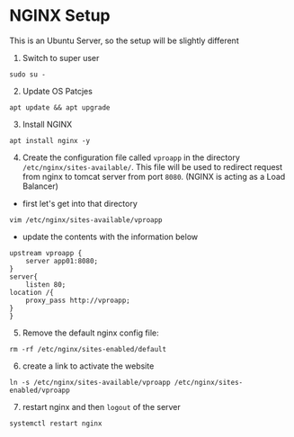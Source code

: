 # NGINX Setup 
This is an Ubuntu Server, so the setup will be slightly different 

1. Switch to super user
```
sudo su -
```
2. Update OS Patcjes
```
apt update && apt upgrade
```
3. Install NGINX
```
apt install nginx -y
```
4. Create the configuration file called `vproapp` in the directory `/etc/nginx/sites-available/`. This file will be used to redirect request from nginx to tomcat server from port `8080`. (NGINX is acting as a Load Balancer)
- first let's get into that directory 
```
vim /etc/nginx/sites-available/vproapp
```
- update the contents with the information below
```
upstream vproapp {
    server app01:8080;
}
server{
    listen 80;
location /{
    proxy_pass http://vproapp;
}
}
```
5. Remove the default nginx config file:
```
rm -rf /etc/nginx/sites-enabled/default
```

6. create a link to activate the website
```
ln -s /etc/nginx/sites-available/vproapp /etc/nginx/sites-enabled/vproapp
```
7. restart nginx and then `logout` of the server

```
systemctl restart nginx
```
